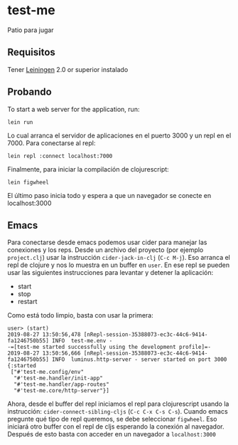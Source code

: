 # test-me

Patio para jugar

## Requisitos

Tener [Leiningen][1] 2.0 or superior instalado

[1]: https://github.com/technomancy/leiningen

## Probando

To start a web server for the application, run:

    lein run

Lo cual arranca el servidor de aplicaciones en el puerto 3000 y un repl en el 7000. Para conectarse al repl:

    lein repl :connect localhost:7000

Finalmente, para iniciar la compilación de clojurescript:

    lein figwheel

El último paso inicia todo y espera a que un navegador se conecte en localhost:3000


## Emacs

Para conectarse desde emacs podemos usar cider para manejar las conexiones y los reps. Desde un archivo del proyecto (por ejemplo `project.clj`) usar la instrucción `cider-jack-in-clj` (`C-c M-j`). Eso arranca el repl de clojure y nos lo muestra en un buffer en `user`. En ese repl se pueden usar las siguientes instrucciones para levantar y detener la aplicación:

 - start
 - stop
 - restart

Como está todo limpio, basta con usar la primera:

```
user> (start)
2019-08-27 13:50:56,478 [nRepl-session-35388073-ec3c-44c6-9414-fa1246750b55] INFO  test-me.env -
-=[test-me started successfully using the development profile]=-
2019-08-27 13:50:56,666 [nRepl-session-35388073-ec3c-44c6-9414-fa1246750b55] INFO  luminus.http-server - server started on port 3000
{:started
 ["#'test-me.config/env"
  "#'test-me.handler/init-app"
  "#'test-me.handler/app-routes"
  "#'test-me.core/http-server"}]
```

Ahora, desde el buffer del repl iniciamos el repl para clojurescript usando la instrucción: `cider-connect-sibling-cljs` (`C-c C-x C-s C-s`). Cuando emacs pregunte qué tipo de repl queremos, se debe seleccionar `figwheel`. Eso iniciará otro buffer con el repl de cljs esperando la conexión al navegador. Después de esto basta con acceder en un navegador a `localhost:3000`
